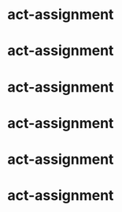 # act-assignment
# act-assignment
# act-assignment
# act-assignment
# act-assignment
# act-assignment
